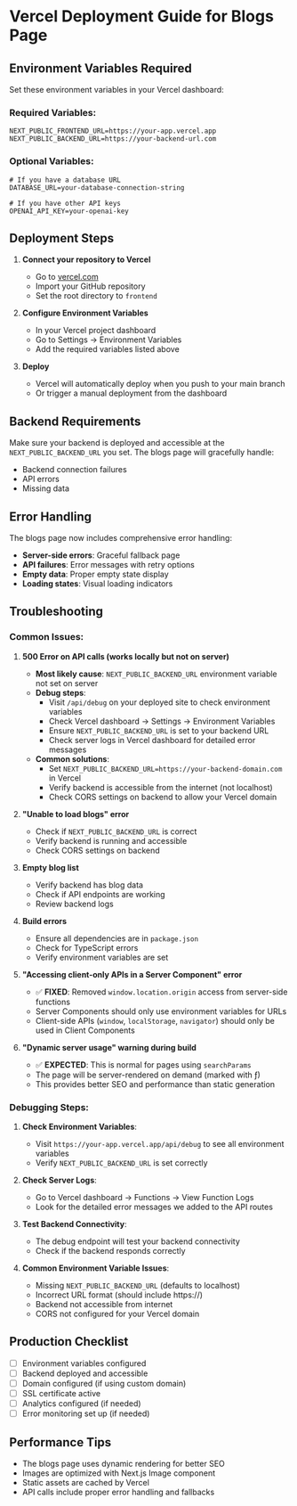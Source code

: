 # Vercel Deployment Guide for Blogs Page

## Environment Variables Required

Set these environment variables in your Vercel dashboard:

### Required Variables:
```
NEXT_PUBLIC_FRONTEND_URL=https://your-app.vercel.app
NEXT_PUBLIC_BACKEND_URL=https://your-backend-url.com
```

### Optional Variables:
```
# If you have a database URL
DATABASE_URL=your-database-connection-string

# If you have other API keys
OPENAI_API_KEY=your-openai-key
```

## Deployment Steps

1. **Connect your repository to Vercel**
   - Go to [vercel.com](https://vercel.com)
   - Import your GitHub repository
   - Set the root directory to `frontend`

2. **Configure Environment Variables**
   - In your Vercel project dashboard
   - Go to Settings → Environment Variables
   - Add the required variables listed above

3. **Deploy**
   - Vercel will automatically deploy when you push to your main branch
   - Or trigger a manual deployment from the dashboard

## Backend Requirements

Make sure your backend is deployed and accessible at the `NEXT_PUBLIC_BACKEND_URL` you set. The blogs page will gracefully handle:

- Backend connection failures
- API errors
- Missing data

## Error Handling

The blogs page now includes comprehensive error handling:

- **Server-side errors**: Graceful fallback page
- **API failures**: Error messages with retry options
- **Empty data**: Proper empty state display
- **Loading states**: Visual loading indicators

## Troubleshooting

### Common Issues:

1. **500 Error on API calls (works locally but not on server)**
   - **Most likely cause**: `NEXT_PUBLIC_BACKEND_URL` environment variable not set on server
   - **Debug steps**:
     - Visit `/api/debug` on your deployed site to check environment variables
     - Check Vercel dashboard → Settings → Environment Variables
     - Ensure `NEXT_PUBLIC_BACKEND_URL` is set to your backend URL
     - Check server logs in Vercel dashboard for detailed error messages
   - **Common solutions**:
     - Set `NEXT_PUBLIC_BACKEND_URL=https://your-backend-domain.com` in Vercel
     - Verify backend is accessible from the internet (not localhost)
     - Check CORS settings on backend to allow your Vercel domain

2. **"Unable to load blogs" error**
   - Check if `NEXT_PUBLIC_BACKEND_URL` is correct
   - Verify backend is running and accessible
   - Check CORS settings on backend

3. **Empty blog list**
   - Verify backend has blog data
   - Check if API endpoints are working
   - Review backend logs

4. **Build errors**
   - Ensure all dependencies are in `package.json`
   - Check for TypeScript errors
   - Verify environment variables are set

5. **"Accessing client-only APIs in a Server Component" error**
   - ✅ **FIXED**: Removed `window.location.origin` access from server-side functions
   - Server Components should only use environment variables for URLs
   - Client-side APIs (`window`, `localStorage`, `navigator`) should only be used in Client Components

6. **"Dynamic server usage" warning during build**
   - ✅ **EXPECTED**: This is normal for pages using `searchParams`
   - The page will be server-rendered on demand (marked with ƒ)
   - This provides better SEO and performance than static generation

### Debugging Steps:

1. **Check Environment Variables**:
   - Visit `https://your-app.vercel.app/api/debug` to see all environment variables
   - Verify `NEXT_PUBLIC_BACKEND_URL` is set correctly

2. **Check Server Logs**:
   - Go to Vercel dashboard → Functions → View Function Logs
   - Look for the detailed error messages we added to the API routes

3. **Test Backend Connectivity**:
   - The debug endpoint will test your backend connectivity
   - Check if the backend responds correctly

4. **Common Environment Variable Issues**:
   - Missing `NEXT_PUBLIC_BACKEND_URL` (defaults to localhost)
   - Incorrect URL format (should include https://)
   - Backend not accessible from internet
   - CORS not configured for your Vercel domain

## Production Checklist

- [ ] Environment variables configured
- [ ] Backend deployed and accessible
- [ ] Domain configured (if using custom domain)
- [ ] SSL certificate active
- [ ] Analytics configured (if needed)
- [ ] Error monitoring set up (if needed)

## Performance Tips

- The blogs page uses dynamic rendering for better SEO
- Images are optimized with Next.js Image component
- Static assets are cached by Vercel
- API calls include proper error handling and fallbacks
